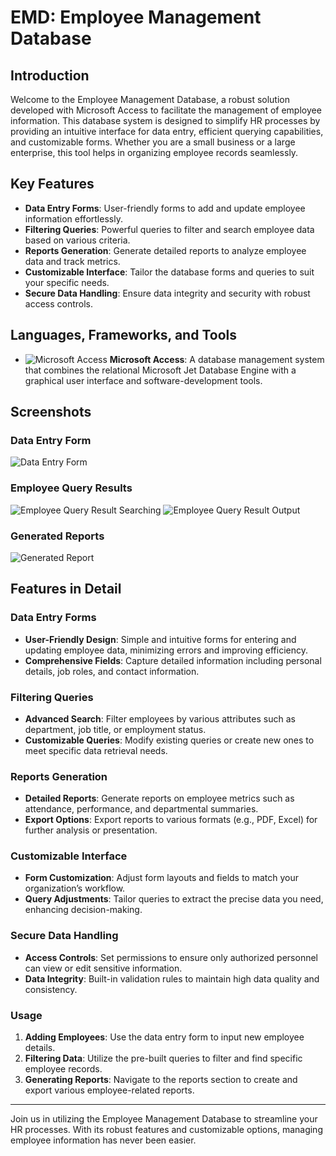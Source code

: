 # EMD: Employee Management Database

## Introduction
Welcome to the Employee Management Database, a robust solution developed with Microsoft Access to facilitate the management of employee information. This database system is designed to simplify HR processes by providing an intuitive interface for data entry, efficient querying capabilities, and customizable forms. Whether you are a small business or a large enterprise, this tool helps in organizing employee records seamlessly.

## Key Features
* **Data Entry Forms**: User-friendly forms to add and update employee information effortlessly.
* **Filtering Queries**: Powerful queries to filter and search employee data based on various criteria.
* **Reports Generation**: Generate detailed reports to analyze employee data and track metrics.
* **Customizable Interface**: Tailor the database forms and queries to suit your specific needs.
* **Secure Data Handling**: Ensure data integrity and security with robust access controls.

## Languages, Frameworks, and Tools
* ![Microsoft Access](https://img.shields.io/badge/Microsoft_Access-A4373A?style=for-the-badge&logo=microsoft-access&logoColor=white) **Microsoft Access**: A database management system that combines the relational Microsoft Jet Database Engine with a graphical user interface and software-development tools.

## Screenshots
### Data Entry Form
![Data Entry Form](https://media.licdn.com/dms/image/D4D22AQGKAds8NiJ_JQ/feedshare-shrink_2048_1536/0/1718941629125?e=1721865600&v=beta&t=oplrbjdHQx50LbnviEyxJlTxg5QXyUGA6iy_ptEpkUo)

### Employee Query Results
![Employee Query Result Searching](https://media.licdn.com/dms/image/D4D22AQFzu_O4zoiUOA/feedshare-shrink_800/0/1718941629066?e=1721865600&v=beta&t=20HaVs7CYZXnvOKuAgBkqkZNh-MGaBgIvf0Hb-vPJvQ)
![Employee Query Result Output](https://media.licdn.com/dms/image/D4D22AQHWsrDmdtoxOg/feedshare-shrink_20/0/1718941629091?e=1721865600&v=beta&t=wSw8OisDW5eJwb-9OhC6M6GRW6OMjY5mDNlAa8d7mUw)

### Generated Reports
![Generated Report](https://media.licdn.com/dms/image/D4D22AQERirb78pI1EQ/feedshare-shrink_2048_1536/0/1718941629117?e=1721865600&v=beta&t=3bbAvH3YlkREEExzIqSh7xp9r2ApHb4j3qlRWXMIp04)

## Features in Detail
### Data Entry Forms
* **User-Friendly Design**: Simple and intuitive forms for entering and updating employee data, minimizing errors and improving efficiency.
* **Comprehensive Fields**: Capture detailed information including personal details, job roles, and contact information.

### Filtering Queries
* **Advanced Search**: Filter employees by various attributes such as department, job title, or employment status.
* **Customizable Queries**: Modify existing queries or create new ones to meet specific data retrieval needs.

### Reports Generation
* **Detailed Reports**: Generate reports on employee metrics such as attendance, performance, and departmental summaries.
* **Export Options**: Export reports to various formats (e.g., PDF, Excel) for further analysis or presentation.

### Customizable Interface
* **Form Customization**: Adjust form layouts and fields to match your organization’s workflow.
* **Query Adjustments**: Tailor queries to extract the precise data you need, enhancing decision-making.

### Secure Data Handling
* **Access Controls**: Set permissions to ensure only authorized personnel can view or edit sensitive information.
* **Data Integrity**: Built-in validation rules to maintain high data quality and consistency.

### Usage
1. **Adding Employees**: Use the data entry form to input new employee details.
2. **Filtering Data**: Utilize the pre-built queries to filter and find specific employee records.
3. **Generating Reports**: Navigate to the reports section to create and export various employee-related reports.

___________________________________________________________________________________________________________________________________

Join us in utilizing the Employee Management Database to streamline your HR processes. With its robust features and customizable options, managing employee information has never been easier.
